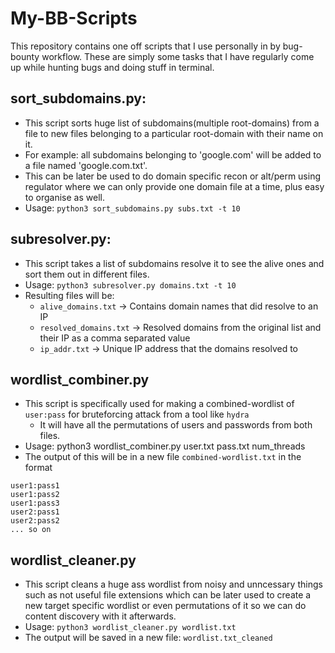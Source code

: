 # My-BB-Scripts
This repository contains one off scripts that I use personally in by bug-bounty workflow. These are simply some tasks that I have regularly come up while hunting bugs and doing stuff in terminal.

## sort_subdomains.py:
- This script sorts huge list of subdomains(multiple root-domains) from a file to new files belonging to a particular root-domain with their name on it.
- For example: all subdomains belonging to 'google.com' will be added to a file named 'google.com.txt'.
- This can be later be used to do domain specific recon or alt/perm using regulator where we can only provide one domain file at a time, plus easy to organise as well. 
- Usage: `python3 sort_subdomains.py subs.txt -t 10`

## subresolver.py:
- This script takes a list of subdomains resolve it to see the alive ones and sort them out in different files.
- Usage: `python3 subresolver.py domains.txt -t 10`
- Resulting files will be:
  - `alive_domains.txt` -> Contains domain names that did resolve to an IP
  - `resolved_domains.txt` -> Resolved domains from the original list and their IP as a comma separated value
  - `ip_addr.txt` -> Unique IP address that the domains resolved to

## wordlist_combiner.py
- This script is specifically used for making a combined-wordlist of `user:pass` for bruteforcing attack from a tool like `hydra`
  - It will have all the permutations of users and passwords from both files.
- Usage: python3 wordlist_combiner.py user.txt pass.txt num_threads
- The output of this will be in a new file `combined-wordlist.txt` in the format
```
user1:pass1
user1:pass2
user1:pass3
user2:pass1
user2:pass2
... so on
```

## wordlist_cleaner.py
- This script cleans a huge ass wordlist from noisy and unncessary things such as not useful file extensions which can be later used to create a new target specific wordlist or even permutations of it so we can do content discovery with it afterwards.
- Usage: `python3 wordlist_cleaner.py wordlist.txt`
- The output will be saved in a new file: `wordlist.txt_cleaned`
